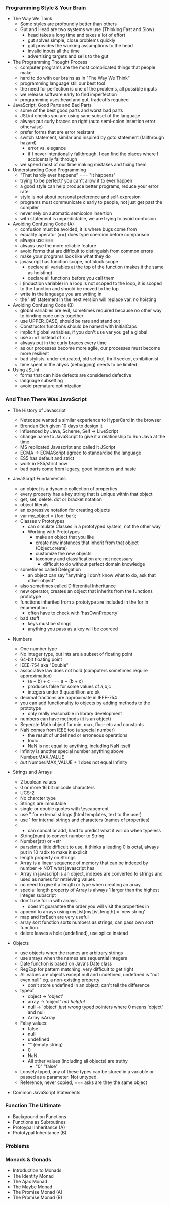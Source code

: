 ### Programming Style & Your Brain

* The Way We Think
  * Some styles are profoundly better than others
  * Gut and Head are two systems we use (Thinking Fast and Slow)
    *  head takes a long time and takes a lot of effort
    *  gut solves simple, close problems quickly
    *  gut provides the working assumptions to the head
    *  invalid inputs all the time
    *  advertising targets and sells to the gut
* The Programming Thought Process
  * computer programs are the most complicated things that people make
  * hard to do with our brains as in "The Way We Think"
  * programming language still our best tool
  * the need for perfection is one of the problems, all possible inputs
  * we release software early to find imperfection
  * programming uses head and gut, tradeoffs required
* JavaScript: Good Parts and Bad Parts
  * some of the best good parts and worst bad parts 
  * JSLint checks you are using sane subset of the language
  * always put curly braces on right (auto semi-colon insertion error otherwise)
  * prefer forms that are error resistant
  * switch statement, similar and inspired by goto statement (fallthrough hazard)
    * error vs. elegance
    * if I never intentionally fallthrough, I can find the places where I accidentally fallthrough
  * we spend most of our time making mistakes and fixing them
* Understanding Good Programming
  * "That hardly ever happens" === "It happens"
  * trying to be perfect? you can't allow it to ever happen
  * a good style can help produce better programs, reduce your error rate
  * style is not about personal preference and self-expresion
  * programs must communicate clearly to people, not just get past the compiler
  * never rely on  automatic semicolon insertion
  * with statement is unpredictable, we are trying to avoid confusion
* Avoiding Confusing Code (A)
  * confusion must be avoided, it is where bugs come from
  * equality operator (==) does type coercion before comparison
  * always use ===
  * always use the more reliable feature
  * avoid forms that are difficult to distinguish from common errors
  * make your programs look like what they do
  * javascript has function scope, not block scope
    * declare all variables at the top of the function (makes it the same as hoisting)
    * declare all functions before you call them
  * i (induction variable) in a loop is not scoped to the loop, it is scoped to the function and should be moved to the top
  * write in the language you are writing in
  * the 'let' statement in the next version will replace var, no hoisting
* Avoiding Confusing Code (B)
  * global variables are evil, sometimes required because no other way to binding code units together
  * use UPPER_CASE, should be rare and stand out
  * Constructor functions should be named with InitialCaps
  * implicit global variables, if you don't use var you get a global
  * use x+=1 instead of x++
  * always put in the curly braces every time
  * as our processes become more agile, our processes must become more resilient
  * bad stylists: under educated, old school, thrill seeker, exhibitionist
  * time spent in the abyss (debugging) needs to be limited 
* Using JSLint
  * forms that can hide defects are considered defective
  * language subsetting
  * avoid premature optimization

### And Then There Was JavaScript

* The History of Javascript
  *  Netscape wanted a similar experience to HyperCard in the browser
  *  Brendan Eich given 10 days to design it
  *  influenced by Java, Scheme, Self -> LiveScript
  *  change name to JavaScript to give it a relationship to Sun Java at the time
  *  MS replicated Javascript and called it JScript
  *  ECMA -> ECMAScript agreed to standardise the language
  *  ES5 has default and strict
  *  work in ES5/strict now
  *  bad parts come from legacy, good intentions and haste
* JavaScript Fundamentals
  *  an object is a dynamic collection of properties
  *  every property has a key string that is unique within that object
  *  get, set, delete. dot or bracket notation
  *  object literals
    * an expressive notation for creating objects
    * var my_object = {foo: bar};
  * Classes v Prototypes
    * can simulate Classes in a prototyped system, not the other way
    * Working with Prototypes
      * make an object that you like
      * create new instances that inherit from that object (Object.create)
      * customize the new objects
      * taxonomy and classification are not necessary
        * difficult to do without perfect domain knowledge
  * sometimes called Delegation
    * an object can say "anything I don't know what to do, ask that other object"
  * also sometimes called Differential Inheritance
  * new operator, creates an object that inherits from the functions prototype
  * functions inherited from a prototype are included in the for in enumeration
    * often have to check with 'hasOwnProperty'
  * bad stuff
    * keys must be strings
    * anything you pass as a key will be coerced
* Numbers
  * One number type
  * No Integer type, but ints are a subset of floating point
  * 64-bit floating point
  * IEEE-754 aka "Double"
  * associative law does not hold (computers sometimes require approximation)
    * (a + b) + c === a + (b + c)
    * produces false for some values of a,b,c
    * integers under 9 quadrillion are ok
  * decimal fractions are approximate in IEEE-754
  * you can add functionality to objects by adding methods to the prototype
    * only really reasonable in library development
  * numbers can have methods (it is an object)
  * Seperate Math object for min, max, floor etc and constants
  * NaN comes from IEEE too (a special number)
    * the result of undefined or erroneous operations
    * toxic
    * NaN is not equal to anything, including NaN itself
  * Infinity is another special number anything above Number.MAX_VALUE
  * _but_ Number.MAX_VALUE + 1 does not equal Infinity 
* Strings and Arrays
  * 2 boolean values 
  * 0 or more 16 bit unicode characters
  * UCS-2
  * No charcter type
  * Strings are immutable
  * single or double quotes with \escapement
  * use " for external strings (html templates, text to the user)
  * use ' for internal strings and characters (names of properties)
  * + can concat or add, hard to predict what it will do when typeless
  * String(num) to convert number to String
  * Number(str) or +str
  * parseInt a little difficult to use, it thinks a leading 0 is octal, always put in 10 radix to make it explicit
  * length property on Strings
  * Array is a linear sequence of memory that can be indexed by number -> NOT what javascript has
  * Array in javascript is an object, indexes are converted to strings and used as names for retrieving values
  * no need to give it a length or type when creating an array
  * special length property of Array is always 1 larger than the highest integer subscript
  * don't use for in with arrays
    *  doesn't guarantee the order you will visit the properties in
  * append to arrays using myList[myList.length] = 'new string'
  * map and forEach are very useful
  * array sort function sorts numbers as strings, can pass own sort function
  * delete leaves a hole (undefined), use splice instead
* Objects
  * use objects when the names are arbitrary strings
  * use arrays when the names are sequential integers
  * Date function is based on Java's Date class
  * RegExp for pattern matching, very difficult to get right
  * All values are objects except null and undefined, undefined is "not even null" eg. a non-existing property
    * don't store undefined in an object, can't tell the difference
  * typeof
    * object -> 'object'
    * array -> 'object' _not helpful_
    * null -> 'object' _just wrong_ typed pointers where 0 means 'object' and null
    * Array.isArray
  * Falsy values:
    * false
    * null
    * undefined
    * "" (empty string)
    * 0
    * NaN
    * All other values (including all objects) are truthy
      * "0" "false" 
  * Loosely typed, any of these types can be stored in a variable or passed as a parameter. Not untyped.
  * Reference, never copied, === asks are they the same object  

* Common JavaScript Statements

### Function The Ultimate

* Background on Functions
* Functions as Subroutines
* Protoypal Inheritance (A)
* Prototypal Inheritance (B)

### Problems

### Monads & Gonads

* Introduction to Monads
* The Identity Monad
* The Ajax Monad
* The Maybe Monad
* The Promise Monad (A)
* The Promise Monad (B)
